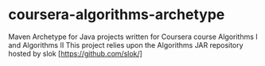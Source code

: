 # coursera-algorithms-archetype
Maven Archetype for Java projects written for Coursera course Algorithms I and Algorithms II
This project relies upon the Algorithms JAR repository hosted by slok [https://github.com/slok/]
